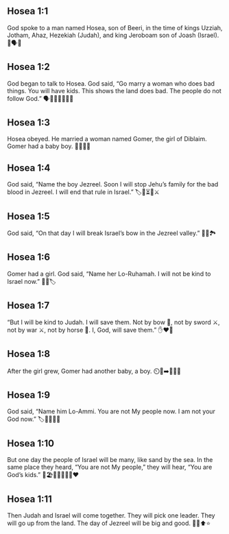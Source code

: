 ## Hosea 1:1
God spoke to a man named Hosea, son of Beeri, in the time of kings Uzziah, Jotham, Ahaz, Hezekiah (Judah), and king Jeroboam son of Joash (Israel). 📖🗣️👑
## Hosea 1:2
God began to talk to Hosea. God said, “Go marry a woman who does bad things. You will have kids. This shows the land does bad. The people do not follow God.” 🗣️💍👩‍🦰👶🚫🙏
## Hosea 1:3
Hosea obeyed. He married a woman named Gomer, the girl of Diblaim. Gomer had a baby boy. 💍👩‍🦰👶
## Hosea 1:4
God said, “Name the boy Jezreel. Soon I will stop Jehu’s family for the bad blood in Jezreel. I will end that rule in Israel.” 🏷️👶⏳🛑⚔️
## Hosea 1:5
God said, “On that day I will break Israel’s bow in the Jezreel valley.” 🏹💔🏞️
## Hosea 1:6
Gomer had a girl. God said, “Name her Lo-Ruhamah. I will not be kind to Israel now.” 👶🎀🏷️
## Hosea 1:7
“But I will be kind to Judah. I will save them. Not by bow 🏹, not by sword ⚔️, not by war ⚔️, not by horse 🐎. I, God, will save them.” ✋❤️🙏
## Hosea 1:8
After the girl grew, Gomer had another baby, a boy. ⏲️👧➡️👩‍🦰👶
## Hosea 1:9
God said, “Name him Lo-Ammi. You are not My people now. I am not your God now.” 🏷️🙅‍♂️🙅‍♀️
## Hosea 1:10
But one day the people of Israel will be many, like sand by the sea. In the same place they heard, “You are not My people,” they will hear, “You are God’s kids.” 🌊🏖️🔢👨‍👩‍👧‍👦❤️
## Hosea 1:11
Then Judah and Israel will come together. They will pick one leader. They will go up from the land. The day of Jezreel will be big and good. 🤝👤⬆️⭐
